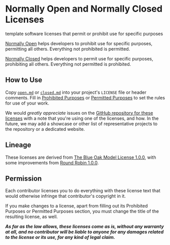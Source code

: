 # Normally Open and Normally Closed Licenses

template software licenses that permit or prohibit use for specific purposes

[Normally Open](./open.md) helps developers to prohibit use for specific purposes, permitting all others.  Everything not prohibited is permitted.

[Normally Closed](./closed.md) helps developers to permit use for specific purposes, prohibiting all others.  Everything not permitted is prohibited.

## How to Use

Copy [`open.md`](./open.md) or [`closed.md`](./closed.md) into your project's `LICENSE` file or header comments.  Fill in [Prohibited Purposes](./open.md#Prohibited-Purposes) or [Permitted Purposes](./closed.md#Permitted-Purposes) to set the rules for use of your work.

We would _greatly appreciate_ issues on the [GitHub repository for these licenses](https://github.com/berneout/normally-open-closed) with a note that you're using one of the licenses, and how.  In the future, we may add a showcase or other list of representative projects to the repository or a dedicated website.

## Lineage

These licenses are derived from [The Blue Oak Model License 1.0.0](https://blueoakcouncil.org/license/1.0.0), with some improvements from [Round Robin 1.0.0](https://roundrobinlicense.com/1.0.0).

## Permission

Each contributor licenses you to do everything with these license text that would otherwise infringe that contributor's copyright in it.

If you make changes to a license, apart from filling out its Prohibited Purposes or Permitted Purposes section, you must change the title of the resulting license, as well.

***As far as the law allows, these licenses come as is, without any warranty at all, and no contributor will be liable to anyone for any damages related to the license or its use, for any kind of legal claim.***
